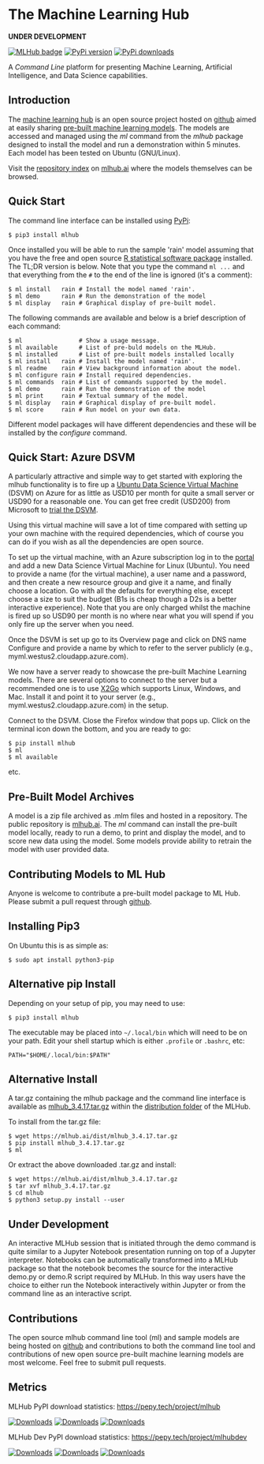 The Machine Learning Hub
========================

**UNDER DEVELOPMENT**

[![MLHub badge](https://img.shields.io/badge/mlhub-released-orange.svg)](https://shields.io/)
[![PyPi version](https://pypip.in/v/mlhub/badge.png)](https://crate.io/packages/mlhub/)
[![PyPi downloads](https://pypip.in/d/mlhub/badge.png)](https://crate.io/packages/mlhub/)

A *Command Line* platform for presenting Machine Learning, Artificial
Intelligence, and Data Science capabilities.

Introduction
------------

The [machine learning hub](https://mlhub.ai) is an open source project
hosted on [github](https://github.com/mlhubber/mlhub) aimed at easily
sharing [pre-built machine learning
models](https://github.com/mlhubber/mlmodels). The models are accessed
and managed using the *ml* command from the *mlhub* package designed
to install the model and run a demonstration within 5 minutes. Each
model has been tested on Ubuntu (GNU/Linux).

Visit the [repository index](https://mlhub.ai/Packages.html) on
[mlhub.ai](https://mlhub.ai/) where the models themselves can be browsed.

Quick Start
-----------

The command line interface can be installed using
[PyPi](https://pypi.org/project/mlhub/):

    $ pip3 install mlhub

Once installed you will be able to run the sample \'rain\' model
assuming that you have the free and open source [R statistical software
package](https://cran.r-project.org) installed. The TL;DR version is
below. Note that you type the command `ml ...` and that everything from
the `#` to the end of the line is ignored (it\'s a comment):

    $ ml install   rain # Install the model named 'rain'.
    $ ml demo      rain # Run the demonstration of the model
    $ ml display   rain # Graphical display of pre-built model.

The following commands are available and below is a brief description of
each command:

    $ ml                # Show a usage message.
    $ ml available      # List of pre-buld models on the MLHub.
    $ ml installed      # List of pre-built models installed locally
    $ ml install   rain # Install the model named 'rain'.
    $ ml readme    rain # View background information about the model.
    $ ml configure rain # Install required dependencies.
    $ ml commands  rain # List of commands supported by the model.
    $ ml demo      rain # Run the demonstration of the model
    $ ml print     rain # Textual summary of the model.
    $ ml display   rain # Graphical display of pre-built model.
    $ ml score     rain # Run model on your own data.

Different model packages will have different dependencies and these will
be installed by the *configure* command.

Quick Start: Azure DSVM
-----------------------

A particularly attractive and simple way to get started with exploring
the mlhub functionality is to fire up a [Ubuntu Data Science Virtual
Machine](https://aka.ms/dsvm) (DSVM) on Azure for as little as USD10 per
month for quite a small server or USD90 for a reasonable one. You can
get free credit (USD200) from Microsoft to [trial the
DSVM](https://aka.ms/free).

Using this virtual machine will save a lot of time compared with setting
up your own machine with the required dependencies, which of course you
can do if you wish as all the dependencies are open source.

To set up the virtual machine, with an Azure subscription log in to the
[portal](https://portal.azure.com/) and add a new Data Science Virtual
Machine for Linux (Ubuntu). You need to provide a name (for the virtual
machine), a user name and a password, and then create a new resource
group and give it a name, and finally choose a location. Go with all the
defaults for everything else, except choose a size to suit the budget
(B1s is cheap though a D2s is a better interactive experience). Note
that you are only charged whilst the machine is fired up so USD90 per
month is no where near what you will spend if you only fire up the
server when you need.

Once the DSVM is set up go to its Overview page and click on DNS name
Configure and provide a name by which to refer to the server publicly
(e.g., myml.westus2.cloudapp.azure.com).

We now have a server ready to showcase the pre-built Machine Learning
models. There are several options to connect to the server but a
recommended one is to use [X2Go](https://x2go.org/) which supports
Linux, Windows, and Mac. Install it and point it to your server (e.g.,
myml.westus2.cloudapp.azure.com) in the setup.

Connect to the DSVM. Close the Firefox window that pops up. Click on the
terminal icon down the bottom, and you are ready to go:

    $ pip install mlhub
    $ ml
    $ ml available

etc.

Pre-Built Model Archives
------------------------

A model is a zip file archived as .mlm files and hosted in a repository.
The public repository is [mlhub.ai](https://mlhub.ai/). The *ml* command
can install the pre-built model locally, ready to run a demo, to print
and display the model, and to score new data using the model. Some
models provide ability to retrain the model with user provided data.

Contributing Models to ML Hub
-----------------------------

Anyone is welcome to contribute a pre-built model package to ML Hub.
Please submit a pull request through
[github](https://github.com/mlhubber).

Installing Pip3
---------------

On Ubuntu this is as simple as:

    $ sudo apt install python3-pip

Alternative pip Install
-----------------------

Depending on your setup of pip, you may need to use:

    $ pip3 install mlhub

The executable may be placed into `~/.local/bin` which will need to be
on your path. Edit your shell startup which is either `.profile` or
`.bashrc`, etc:

    PATH="$HOME/.local/bin:$PATH"

Alternative Install
-------------------

A tar.gz containing the mlhub package and the command line interface is
available as
[mlhub_3.4.17.tar.gz](https://mlhub.ai/dist/mlhub_3.4.17.tar.gz) within
the [distribution folder](https://mlhub.ai/dist/) of the MLHub.

To install from the tar.gz file:

    $ wget https://mlhub.ai/dist/mlhub_3.4.17.tar.gz
    $ pip install mlhub_3.4.17.tar.gz
    $ ml

Or extract the above downloaded .tar.gz and install:

    $ wget https://mlhub.ai/dist/mlhub_3.4.17.tar.gz
    $ tar xvf mlhub_3.4.17.tar.gz
    $ cd mlhub
    $ python3 setup.py install --user

Under Development
-----------------

An interactive MLHub session that is initiated through the demo
command is quite similar to a Jupyter Notebook presentation running on
top of a Jupyter interpreter. Notebooks can be automatically
transformed into a MLHub package so that the notebook becomes the
source for the interactive demo.py or demo.R script required by
MLHub. In this way users have the choice to either run the Notebook
interactively within Jupyter or from the command line as an
interactive script.

Contributions
-------------

The open source mlhub command line tool (ml) and sample models are being
hosted on [github](https://github.com/mlhubber) and contributions to
both the command line tool and contributions of new open source
pre-built machine learning models are most welcome. Feel free to submit
pull requests.

Metrics
-------

MLHub PyPI download statistics: https://pepy.tech/project/mlhub

[![Downloads](https://pepy.tech/badge/mlhub)](https://pepy.tech/project/mlhub)
[![Downloads](https://pepy.tech/badge/mlhub/month)](https://pepy.tech/project/mlhub)
[![Downloads](https://pepy.tech/badge/mlhub/week)](https://pepy.tech/project/mlhub)

MLHub Dev PyPI download statistics: https://pepy.tech/project/mlhubdev

[![Downloads](https://pepy.tech/badge/mlhubdev)](https://pepy.tech/project/mlhubdev)
[![Downloads](https://pepy.tech/badge/mlhubdev/month)](https://pepy.tech/project/mlhubdev)
[![Downloads](https://pepy.tech/badge/mlhubdev/week)](https://pepy.tech/project/mlhubdev)

